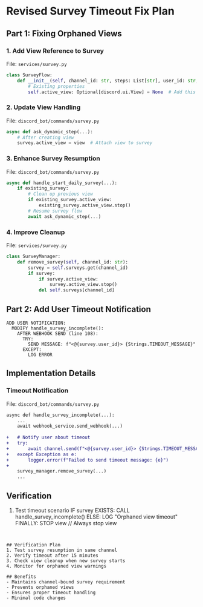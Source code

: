 # Revised Survey Timeout Fix Plan

## Part 1: Fixing Orphaned Views
### 1. Add View Reference to Survey
File: `services/survey.py`
```python
class SurveyFlow:
    def __init__(self, channel_id: str, steps: List[str], user_id: str, session_id: str):
        # Existing properties
        self.active_view: Optional[discord.ui.View] = None  # Add this
```

### 2. Update View Handling
File: `discord_bot/commands/survey.py`
```python
async def ask_dynamic_step(...):
    # After creating view
    survey.active_view = view  # Attach view to survey
```

### 3. Enhance Survey Resumption
File: `discord_bot/commands/survey.py`
```python
async def handle_start_daily_survey(...):
    if existing_survey:
        # Clean up previous view
        if existing_survey.active_view:
            existing_survey.active_view.stop()
        # Resume survey flow
        await ask_dynamic_step(...)
```

### 4. Improve Cleanup
File: `services/survey.py`
```python
class SurveyManager:
    def remove_survey(self, channel_id: str):
        survey = self.surveys.get(channel_id)
        if survey:
            if survey.active_view:
                survey.active_view.stop()
            del self.surveys[channel_id]
```

## Part 2: Add User Timeout Notification
```pseudocode
ADD USER NOTIFICATION:
  MODIFY handle_survey_incomplete():
    AFTER WEBHOOK SEND (line 108):
      TRY:
        SEND MESSAGE: f"<@{survey.user_id}> {Strings.TIMEOUT_MESSAGE}"
      EXCEPT:
        LOG ERROR
```

## Implementation Details

### Timeout Notification
File: `discord_bot/commands/survey.py`
```diff
async def handle_survey_incomplete(...):
    ...
    await webhook_service.send_webhook(...)
    
+   # Notify user about timeout
+   try:
+       await channel.send(f"<@{survey.user_id}> {Strings.TIMEOUT_MESSAGE}")
+   except Exception as e:
+       logger.error(f"Failed to send timeout message: {e}")
+
    survey_manager.remove_survey(...)
    ...
```

## Verification
1. Test timeout scenario
        IF survey EXISTS:
            CALL handle_survey_incomplete()
        ELSE:
            LOG "Orphaned view timeout"
    FINALLY:
        STOP view  // Always stop view
```


## Verification Plan
1. Test survey resumption in same channel
2. Verify timeout after 15 minutes
3. Check view cleanup when new survey starts
4. Monitor for orphaned view warnings

## Benefits
- Maintains channel-bound survey requirement
- Prevents orphaned views
- Ensures proper timeout handling
- Minimal code changes